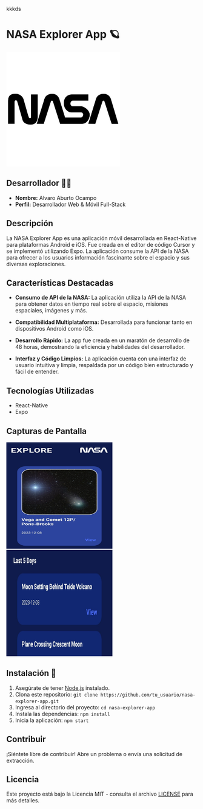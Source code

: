 kkkds
# NASA Explorer App 🪐

<div display="flex" justifyCenter="center" width="100%" alignItem="center" >
 <img src="/assets/nasa-logo-1.png" alt="Captura de Pantalla 1" width="300" height="300" />
</div>

## Desarrollador 🥷🏽
- **Nombre:** Alvaro Aburto Ocampo
- **Perfil:** Desarrollador Web & Móvil Full-Stack

## Descripción
La NASA Explorer App es una aplicación móvil desarrollada en React-Native para plataformas Android e iOS. Fue creada en el editor de código Cursor y se implementó utilizando Expo. La aplicación consume la API de la NASA para ofrecer a los usuarios información fascinante sobre el espacio y sus diversas exploraciones.

## Características Destacadas
- **Consumo de API de la NASA:** La aplicación utiliza la API de la NASA para obtener datos en tiempo real sobre el espacio, misiones espaciales, imágenes y más.
  
- **Compatibilidad Multiplataforma:** Desarrollada para funcionar tanto en dispositivos Android como iOS.

- **Desarrollo Rápido:** La app fue creada en un maratón de desarrollo de 48 horas, demostrando la eficiencia y habilidades del desarrollador.

- **Interfaz y Código Limpios:** La aplicación cuenta con una interfaz de usuario intuitiva y limpia, respaldada por un código bien estructurado y fácil de entender.

## Tecnologías Utilizadas
- React-Native
- Expo

## Capturas de Pantalla
<div display="flex" width="100%" justifyCenter="center" >
 <img src="/assets/captura1.jpg" alt="Captura de Pantalla 1" width="280" height="280" />
 <img src="/assets/captura2.jpg" alt="Captura de Pantalla 2" width="280" height="280" />
</div>

## Instalación 🤖
1. Asegúrate de tener [Node.js](https://nodejs.org/) instalado.
2. Clona este repositorio: `git clone https://github.com/tu_usuario/nasa-explorer-app.git`
3. Ingresa al directorio del proyecto: `cd nasa-explorer-app`
4. Instala las dependencias: `npm install`
5. Inicia la aplicación: `npm start`

## Contribuir
¡Siéntete libre de contribuir! Abre un problema o envía una solicitud de extracción.

## Licencia
Este proyecto está bajo la Licencia MIT - consulta el archivo [LICENSE](LICENSE) para más detalles.
